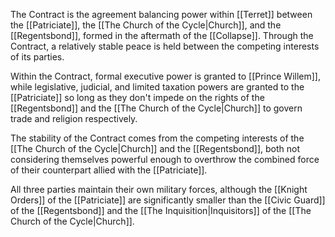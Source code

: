 The Contract is the agreement balancing power within [[Terret]] between the [[Patriciate]], the [[The Church of the Cycle|Church]], and the [[Regentsbond]], formed in the aftermath of the [[Collapse]]. Through the Contract, a relatively stable peace is held between the competing interests of its parties.

Within the Contract, formal executive power is granted to [[Prince Willem]], while legislative, judicial, and limited taxation powers are granted to the [[Patriciate]] so long as they don't impede on the rights of the [[Regentsbond]] and the [[The Church of the Cycle|Church]] to govern trade and religion respectively.

The stability of the Contract comes from the competing interests of the [[The Church of the Cycle|Church]] and the [[Regentsbond]], both not considering themselves powerful enough to overthrow the combined force of their counterpart allied with the [[Patriciate]].

All three parties maintain their own military forces, although the [[Knight Orders]] of the [[Patriciate]] are significantly smaller than the [[Civic Guard]] of the [[Regentsbond]] and the [[The Inquisition|Inquisitors]] of the [[The Church of the Cycle|Church]].